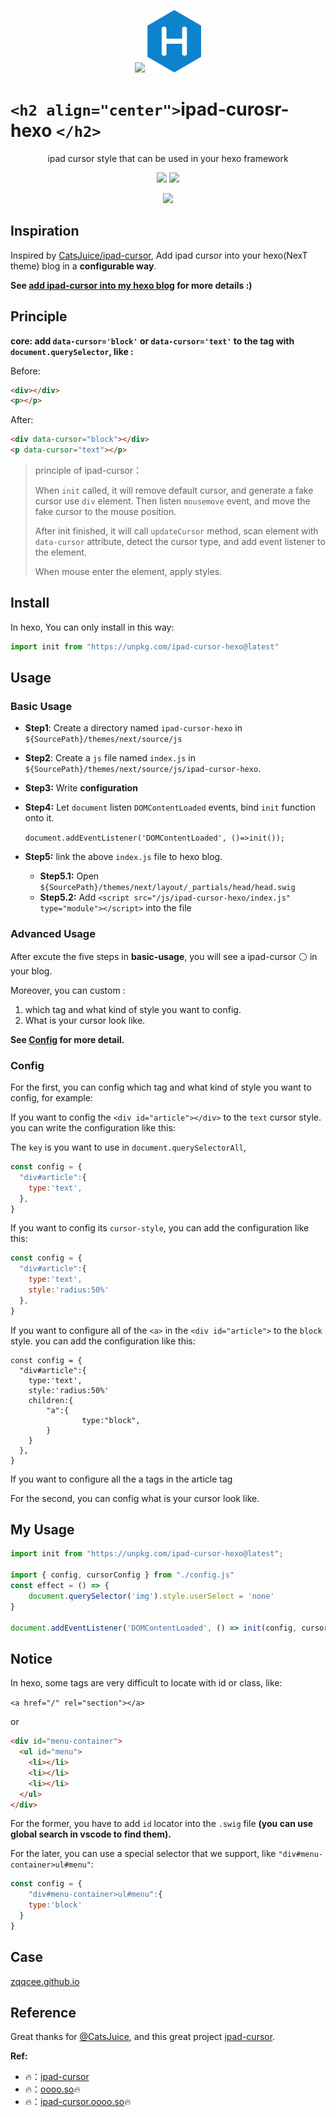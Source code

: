 <p align="center">
  <picture>
    <source media="(prefers-color-scheme: dark)" srcset="https://cursor.oooo.so/ipad-cursor-dark.svg">
    <img height="100" src="https://cursor.oooo.so/ipad-cursor.svg">
    <img height="100" src="https://raw.githubusercontent.com/zqqcee/img_repo/main/img/202307251458774.svg"></img>
  </picture>
</p>

# `<h2 align="center">`ipad-curosr-hexo `</h2>`

<p align="center">
 ipad cursor style that can be used in your hexo framework
</p>

<p align="center">
  <img src="https://img.shields.io/npm/l/ipad-cursor-hexo"/>
  <img src="https://img.shields.io/npm/v/ipad-cursor-hexo"/>
</p>

<p align="center">
  <a href="https://zqqcee.github.io/">
    <img src="https://raw.githubusercontent.com/zqqcee/img_repo/main/img/202307251512971.gif" />
  </a>
</p>

## Inspiration

Inspired by [CatsJuice/ipad-cursor](https://github.com/CatsJuice/ipad-cursor), Add ipad cursor into your hexo(NexT theme) blog in a **configurable way**.

**See [add ipad-cursor into my hexo blog](https://zqqcee.github.io/2023/07/23/ebae3e5deab8/) for more details :)**

## Principle

**core: add `data-cursor='block'` or `data-cursor='text'` to the tag with `document.querySelector`, like :**

Before:

```html
<div></div>
<p></p>
```

After:

```html
<div data-cursor="block"></div>
<p data-cursor="text"></p>
```

> principle of ipad-cursor：
>
> When `init` called, it will remove default cursor, and generate a fake cursor use `div` element. Then listen `mousemove` event, and move the fake cursor to the mouse position.
>
> After init finished, it will call `updateCursor` method, scan element with `data-cursor` attribute, detect the cursor type, and add event listener to the element.
>
> When mouse enter the element, apply styles.

## Install

In hexo, You can only install in this way:

```js
import init from "https://unpkg.com/ipad-cursor-hexo@latest"
```

## Usage

### Basic Usage

- **Step1**: Create a directory named `ipad-cursor-hexo` in `${SourcePath}/themes/next/source/js`
- **Step2**: Create a `js` file named `index.js` in `${SourcePath}/themes/next/source/js/ipad-cursor-hexo`.
- **Step3:** Write **configuration**
- **Step4:** Let `document` listen `DOMContentLoaded` events, bind `init` function onto it.

  `document.addEventListener('DOMContentLoaded', ()=>init());`
- **Step5:** link the above `index.js` file to hexo blog.

  - **Step5.1:** Open `${SourcePath}/themes/next/layout/_partials/head/head.swig`
  - **Step5.2:** Add `<script src="/js/ipad-cursor-hexo/index.js" type="module"></script>` into the file

### Advanced Usage

After excute the five steps in **basic-usage**, you will see a ipad-cursor ⚪️ in your blog.

Moreover, you can custom :

1. which tag and what kind of style you want to config.
2. What is your cursor look like.

**See [Config](#config) for more detail.**

### Config

For the first, you can config which tag and what kind of style you want to config, for example:

If you want to config the `<div id="article"></div>` to the `text` cursor style. you can write the configuration like this:

The `key` is you want to use in `document.querySelectorAll`,

```js
const config = {
  "div#article":{
    type:'text',
  },
}
```

If you want to config its `cursor-style`, you can add the configuration like this:

```js
const config = {
  "div#article":{
    type:'text',
    style:'radius:50%'
  },
}
```

If you want to configure all of the `<a>` in the `<div id="article">` to the `block` style. you can add the configuration like this:

```
const config = {
  "div#article":{
    type:'text',
    style:'radius:50%'
    children:{
    	"a":{
    			type:"block",
    	}
    }
  },
}
```

If you want to configure all the a tags in the article tag

For the second, you can config what is your cursor look like.

## My Usage

```js
import init from "https://unpkg.com/ipad-cursor-hexo@latest";

import { config, cursorConfig } from "./config.js" 
const effect = () => {
    document.querySelector('img').style.userSelect = 'none'
}

document.addEventListener('DOMContentLoaded', () => init(config, cursorConfig));
```

## **Notice**

In hexo, some tags are very difficult to locate with id or class, like:

`<a href="/" rel="section"></a>`

or

```html
<div id="menu-container">
  <ul id="menu">
    <li></li>
    <li></li>
    <li></li>
  </ul>
</div>
```

For the former, you have to add `id` locator into the `.swig` file **(you can use global search in vscode to find them).**

For the later, you can use a special selector that we support, like `"div#menu-container>ul#menu"`:

```js
const config = {
 	"div#menu-container>ul#menu":{
    type:'block'
  }
}
```

## Case

[zqqcee.github.io](https://zqqcee.github.io/)

## Reference

Great thanks for [@CatsJuice](https://github.com/CatsJuice), and this great project [ipad-cursor](https://github.com/CatsJuice/ipad-cursor).

**Ref:**

- 🔥：[ipad-cursor](https://github.com/CatsJuice/ipad-cursor)
- 🔥：[oooo.so](https://oooo.so)🔥
- 🔥：[ipad-cursor.oooo.so](https://ipad-cursor.oooo.so)🔥
